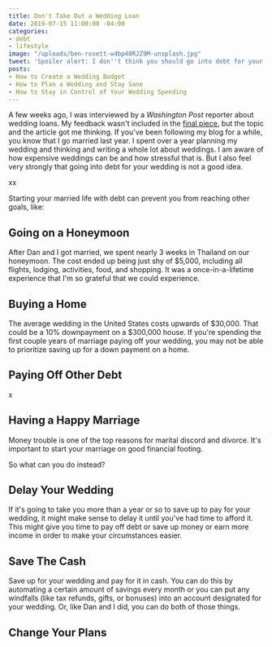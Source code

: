 ```yaml
---
title: Don't Take Out a Wedding Loan
date: 2019-07-15 11:00:00 -04:00
categories:
- debt
- lifestyle
image: "/uploads/ben-rosett-w4bp40RJZ9M-unsplash.jpg"
tweet: 'Spoiler alert: I don''t think you should go into debt for your wedding.'
posts:
- How to Create a Wedding Budget
- How to Plan a Wedding and Stay Sane
- How to Stay in Control of Your Wedding Spending
---
```


A few weeks ago, I was interviewed by a *Washington Post* reporter about wedding loans. My feedback wasn't included in the [final piece](https://www.washingtonpost.com/business/2019/06/19/married-debt-couples-are-taking-out-loans-pay-their-weddings/?noredirect=on&utm_term=.2e57f929ec82), but the topic and the article got me thinking. If you've been following my blog for a while, you know that I go married last year. I spent over a year planning my wedding and thinking and writing a whole lot about weddings. I am aware of how expensive weddings can be and how stressful that is. But I also feel very strongly that going into debt for your wedding is not a good idea.

xx

Starting your married life with debt can prevent you from reaching other goals, like:

## Going on a Honeymoon

After Dan and I got married, we spent nearly 3 weeks in Thailand on our honeymoon. The cost ended up being just shy of $5,000, including all flights, lodging, activities, food, and shopping. It was a once-in-a-lifetime experience that I'm so grateful that we could experience. 

## Buying a Home

The average wedding in the United States costs upwards of $30,000. That could be a 10% downpayment on a $300,000 house. If you're spending the first couple years of marriage paying off your wedding, you may not be able to prioritize saving up for a down payment on a home. 

## Paying Off Other Debt

x

## Having a Happy Marriage

Money trouble is one of the top reasons for marital discord and divorce. It's important to start your marriage on good financial footing.

So what can you do instead?

## Delay Your Wedding

If it's going to take you more than a year or so to save up to pay for your wedding, it might make sense to delay it until you've had time to afford it. This might give you time to pay off debt or save up money or earn more income in order to make your circumstances easier.

## Save The Cash

Save up for your wedding and pay for it in cash. You can do this by automating a certain amount of savings every month or you can put any windfalls (like tax refunds, gifts, or bonuses) into an account designated for your wedding. Or, like Dan and I did, you can do both of those things.

## Change Your Plans